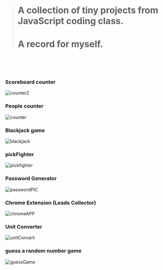 
># A collection of tiny projects from JavaScript coding class.
># A record for myself.
<br>
<br>
<br>

### Scoreboard counter
![counter2](https://github.com/user-attachments/assets/7c4a2181-aeeb-4321-b0a7-42aaa6723ae8)
<br>

### People counter
![counter](https://github.com/user-attachments/assets/8cc3c159-875b-480d-873b-33da789aee05)
<br>

### Blackjack game
![blackjack](https://github.com/user-attachments/assets/fc71913f-54ea-40f7-9bd3-2565ab232639)
<br>

### pickFighter
![pickfighter](https://github.com/user-attachments/assets/a23117df-b418-452f-93ae-8e502ca179ea)
<br>

### Password Generator
![passwordPIC](https://github.com/user-attachments/assets/75552a98-80fd-470b-a28b-82354f64183a)

### Chrome Extension (Leads Collector)
![chromeAPP](https://github.com/user-attachments/assets/f0535619-01ed-4154-933c-c50bbe37d0b7)

### Unit Converter
![unitConvert](https://github.com/user-attachments/assets/88b0e4ae-9cbd-4653-834e-66cce38a56f8)
<br>

### guess a random number game
![guessGame](https://github.com/user-attachments/assets/67caa74d-b2db-4fde-91e1-2b9c86be6621)
<br>
